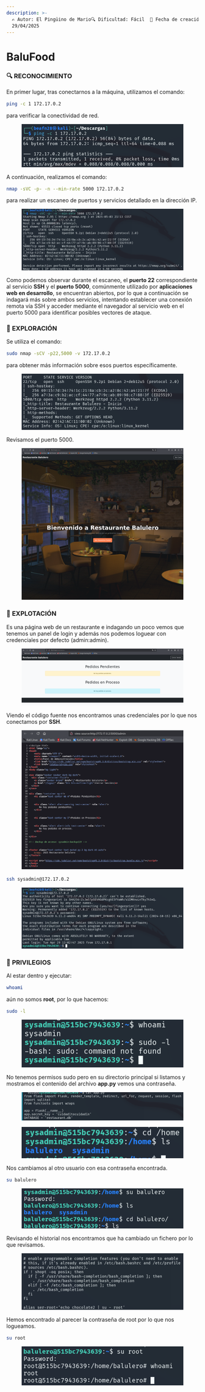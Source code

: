 ```yaml
---
description: >-
  ✍️ Autor: El Pingüino de Mario🔍 Dificultad: Fácil  📅 Fecha de creación:
  29/04/2025
---
```


# BaluFood

### 🔍 RECONOCIMIENTO

En primer lugar, tras conectarnos a la máquina, utilizamos el comando:

```bash
ping -c 1 172.17.0.2
```

para verificar la conectividad de red.

<figure><img src="../../.gitbook/assets/image (6) (1) (1) (1) (1) (1) (1) (1) (1) (1) (1) (1) (1) (1) (1) (1) (1).png" alt=""><figcaption></figcaption></figure>

A continuación, realizamos el comando:

```bash
nmap -sVC -p- -n --min-rate 5000 172.17.0.2
```

para realizar un escaneo de puertos y servicios detallado en la dirección IP.

<figure><img src="../../.gitbook/assets/image (1) (1) (1) (1) (1) (1) (1) (1) (1) (1) (1) (1) (1) (1) (1) (1) (1) (1) (1) (1) (1) (1) (1) (1) (1) (1) (1) (1) (1) (1) (1) (1) (1) (1).png" alt=""><figcaption></figcaption></figure>

Como podemos observar durante el escaneo, el **puerto 22** correspondiente al servicio **SSH** y el **puerto 5000**, comúnmente utilizado por **aplicaciones web en desarrollo**, se encuentran abiertos, por lo que a continuación se indagará más sobre ambos servicios, intentando establecer una conexión remota vía SSH y acceder mediante el navegador al servicio web en el puerto 5000 para identificar posibles vectores de ataque.

### 🔎 **EXPLORACIÓN**

Se utiliza el comando:

```bash
sudo nmap -sCV -p22,5000 -v 172.17.0.2
```

para obtener más información sobre esos puertos específicamente.

<figure><img src="../../.gitbook/assets/image (2) (1) (1) (1) (1) (1) (1) (1) (1) (1) (1) (1) (1) (1) (1) (1) (1) (1) (1) (1) (1) (1) (1) (1) (1) (1) (1) (1) (1) (1) (1).png" alt=""><figcaption></figcaption></figure>

Revisamos el puerto 5000.

<figure><img src="../../.gitbook/assets/image (3) (1) (1) (1) (1) (1) (1) (1) (1) (1) (1) (1) (1) (1) (1) (1) (1) (1) (1) (1) (1) (1) (1) (1) (1) (1) (1) (1) (1) (1).png" alt=""><figcaption></figcaption></figure>

### 🚀 **EXPLOTACIÓN**

Es una página web de un restaurante e indagando un poco vemos que tenemos un panel de login y además nos podemos loguear con credenciales por defecto (admin:admin).

<figure><img src="../../.gitbook/assets/image (4) (1) (1) (1) (1) (1) (1) (1) (1) (1) (1) (1) (1) (1) (1) (1) (1) (1) (1) (1) (1) (1) (1) (1) (1) (1).png" alt=""><figcaption></figcaption></figure>

Viendo el código fuente nos encontramos unas credenciales por lo que nos conectamos por **SSH**.

<figure><img src="../../.gitbook/assets/image (5) (1) (1) (1) (1) (1) (1) (1) (1) (1) (1) (1) (1) (1) (1) (1) (1) (1) (1) (1) (1) (1) (1).png" alt=""><figcaption></figcaption></figure>

```bash
ssh sysadmin@172.17.0.2
```

<figure><img src="../../.gitbook/assets/image (6) (1) (1) (1) (1) (1) (1) (1) (1) (1) (1) (1) (1) (1) (1) (1) (1) (1).png" alt=""><figcaption></figcaption></figure>

### 🔐 **PRIVILEGIOS**

Al estar dentro y ejecutar:

```bash
whoami
```

aún no somos **root**, por lo que hacemos:

```bash
sudo -l
```

<figure><img src="../../.gitbook/assets/image (7) (1) (1) (1) (1) (1) (1) (1) (1) (1) (1) (1) (1) (1) (1) (1) (1).png" alt=""><figcaption></figcaption></figure>

No tenemos permisos sudo pero en su directorio principal si listamos y mostramos el contenido del archivo **app.py** vemos una contraseña.

<figure><img src="../../.gitbook/assets/image (1339).png" alt=""><figcaption></figcaption></figure>

<figure><img src="../../.gitbook/assets/image (1340).png" alt=""><figcaption></figcaption></figure>

Nos cambiamos al otro usuario con esa contraseña encontrada.

```bash
su balulero
```

<figure><img src="../../.gitbook/assets/image (1341).png" alt=""><figcaption></figcaption></figure>

Revisando el historial nos encontramos que ha cambiado un fichero por lo que revisamos.

<figure><img src="../../.gitbook/assets/image (1342).png" alt=""><figcaption></figcaption></figure>

Hemos encontrado al parecer la contraseña de root por lo que nos logueamos.

```bash
su root
```

<figure><img src="../../.gitbook/assets/image (1343).png" alt=""><figcaption></figcaption></figure>
